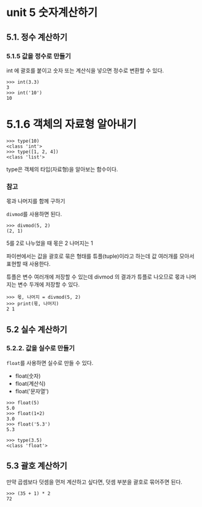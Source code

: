 # unit 5 숫자계산하기

## 5.1. 정수 계산하기

### 5.1.5 값을 정수로 만들기

int 에 괄호를 붙이고 숫자 또는 계산식을 넣으면 정수로 변환할 수 있다.

```
>>> int(3.3)
3
>>> int('10')
10
```



# 5.1.6 객체의 자료형 알아내기

```
>>> type(10)
<class 'int'>
>>> type([1, 2, 4])
<class 'list'>
```

type은 객체의 타입(자료형)을 알아보는 함수이다. 



### 참고 

몫과 나머지를 함께 구하기

`divmod`를 사용하면 된다.

```
>>> divmod(5, 2)
(2, 1)
```

5를 2로 나누었을 때 몫은 2 나머지는 1

파이썬에서는 값을 괄호로 묶은 형태를 튜플(tuple)이라고 하는데 값 여러개를 모아서 표현할 때 사용한다.

튜플은 변수 여러개에 저장할 수 있는데 divmod 의 결과가 튜플로 나오므로 몫과 나머지는 변수 두개에 저장할 수 있다.

```
>>> 몫, 나머지 = divmod(5, 2)
>>> print(몫, 나머지)
2 1
```



## 5.2 실수 계산하기

### 5.2.2. 값을 실수로 만들기

`float`를 사용하면 실수로 만들 수 있다.

- float(숫자)
- float(계산식)
- float('문자열')

```
>>> float(5)
5.0
>>> float(1+2)
3.0
>>> float('5.3')
5.3
```

```
>>> type(3.5)
<class 'float'>
```



## 5.3 괄호 계산하기

만약 곱셈보다 덧셈을 먼저 계산하고 싶다면, 덧셈 부분을 괄호로 묶어주면 된다.

```
>>> (35 + 1) * 2
72
```

